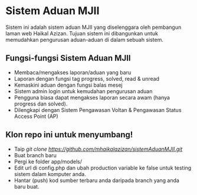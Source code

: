 # Sistem Aduan MJII

Sistem ini adalah sistem aduan MJII yang diselenggara oleh pembangun laman web Haikal Azizan. Tujuan sistem ini dibangunkan untuk memudahkan pengurusan aduan-aduan di dalam sebuah sistem.

## Fungsi-fungsi Sistem Aduan MJII

- Membaca/mengakses laporan/aduan yang baru
- Laporan dengan fungsi tag progress, solved, read & unread
- Kemaskini aduan dengan fungsi balas mesej
- Sistem admin login untuk kemudahan pengurusan aduan
- Pengguna biasa dapat mengakses laporan secara awam (hanya progress dan solved).
- Dilengkapi dengan Sistem Pengawasan Voltan & Pengawasan Status Access Point (AP)

## Klon repo ini untuk menyumbang!

- Taip *git clone https://github.com/mhaikalazizan/sistemAduanMJII.git*
- Buat branch baru
- Pergi ke folder app/models/
- Edit url di config.php dan ubah production variable ke false untuk testing sistem dalam komputer anda.
- Hantar (push) kod sumber terbaru anda daripada branch yang anda baru buat.
